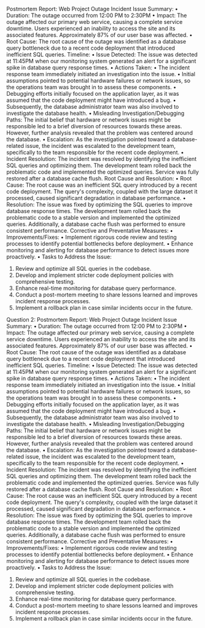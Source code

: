 Postmortem Report: Web Project Outage Incident
Issue Summary:
•	Duration:
The outage occurred from 12:00 PM to 2:30PM 
•	Impact:
The outage affected our primary web service, causing a complete service downtime. Users experienced an inability to access the site and its associated features. Approximately 87% of our user base was affected.
•	Root Cause:
The root cause of the outage was identified as a database query bottleneck due to a recent code deployment that introduced inefficient SQL queries.
Timeline:
•	Issue Detected:
The issue was detected at 11:45PM when our monitoring system generated an alert for a significant spike in database query response times.
•	Actions Taken:
•	The incident response team immediately initiated an investigation into the issue.
•	Initial assumptions pointed to potential hardware failures or network issues, so the operations team was brought in to assess these components.
•	Debugging efforts initially focused on the application layer, as it was assumed that the code deployment might have introduced a bug.
•	Subsequently, the database administrator team was also involved to investigate the database health.
•	Misleading Investigation/Debugging Paths:
The initial belief that hardware or network issues might be responsible led to a brief diversion of resources towards these areas. However, further analysis revealed that the problem was centered around the database.
•	Escalation:
As the investigation pointed toward a database-related issue, the incident was escalated to the development team, specifically to the team responsible for the recent code deployment.
•	Incident Resolution:
The incident was resolved by identifying the inefficient SQL queries and optimizing them. The development team rolled back the problematic code and implemented the optimized queries. Service was fully restored after a database cache flush.
Root Cause and Resolution:
•	Root Cause:
The root cause was an inefficient SQL query introduced by a recent code deployment. The query's complexity, coupled with the large dataset it processed, caused significant degradation in database performance.
•	Resolution:
The issue was fixed by optimizing the SQL queries to improve database response times. The development team rolled back the problematic code to a stable version and implemented the optimized queries. Additionally, a database cache flush was performed to ensure consistent performance.
Corrective and Preventative Measures:
•	Improvements/Fixes:
•	Implement rigorous code review and testing processes to identify potential bottlenecks before deployment.
•	Enhance monitoring and alerting for database performance to detect issues more proactively.
•	Tasks to Address the Issue:
1.	Review and optimize all SQL queries in the codebase.
2.	Develop and implement stricter code deployment policies with comprehensive testing.
3.	Enhance real-time monitoring for database query performance.
4.	Conduct a post-mortem meeting to share lessons learned and improves incident response processes.
5.	Implement a rollback plan in case similar incidents occur in the future.




Question 2:
Postmortem Report: Web Project Outage Incident
Issue Summary:
•	Duration:
The outage occurred from 12:00 PM to 2:30PM 
•	Impact:
The outage affected our primary web service, causing a complete service downtime. Users experienced an inability to access the site and its associated features. Approximately 87% of our user base was affected.
•	Root Cause:
The root cause of the outage was identified as a database query bottleneck due to a recent code deployment that introduced inefficient SQL queries.
Timeline:
•	Issue Detected:
The issue was detected at 11:45PM when our monitoring system generated an alert for a significant spike in database query response times.
•	Actions Taken:
•	The incident response team immediately initiated an investigation into the issue.
•	Initial assumptions pointed to potential hardware failures or network issues, so the operations team was brought in to assess these components.
•	Debugging efforts initially focused on the application layer, as it was assumed that the code deployment might have introduced a bug.
•	Subsequently, the database administrator team was also involved to investigate the database health.
•	Misleading Investigation/Debugging Paths:
The initial belief that hardware or network issues might be responsible led to a brief diversion of resources towards these areas. However, further analysis revealed that the problem was centered around the database.
•	Escalation:
As the investigation pointed toward a database-related issue, the incident was escalated to the development team, specifically to the team responsible for the recent code deployment.
•	Incident Resolution:
The incident was resolved by identifying the inefficient SQL queries and optimizing them. The development team rolled back the problematic code and implemented the optimized queries. Service was fully restored after a database cache flush.
Root Cause and Resolution:
•	Root Cause:
The root cause was an inefficient SQL query introduced by a recent code deployment. The query's complexity, coupled with the large dataset it processed, caused significant degradation in database performance.
•	Resolution:
The issue was fixed by optimizing the SQL queries to improve database response times. The development team rolled back the problematic code to a stable version and implemented the optimized queries. Additionally, a database cache flush was performed to ensure consistent performance.
Corrective and Preventative Measures:
•	Improvements/Fixes:
•	Implement rigorous code review and testing processes to identify potential bottlenecks before deployment.
•	Enhance monitoring and alerting for database performance to detect issues more proactively.
•	Tasks to Address the Issue:
1.	Review and optimize all SQL queries in the codebase.
2.	Develop and implement stricter code deployment policies with comprehensive testing.
3.	Enhance real-time monitoring for database query performance.
4.	Conduct a post-mortem meeting to share lessons learned and improves incident response processes.
5.	Implement a rollback plan in case similar incidents occur in the future.


